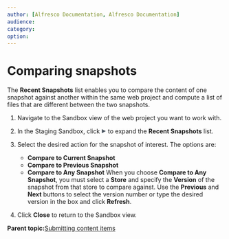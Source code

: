 ```yaml
---
author: [Alfresco Documentation, Alfresco Documentation]
audience: 
category: 
option: 
---
```


# Comparing snapshots

The **Recent Snapshots** list enables you to compare the content of one snapshot against another within the same web project and compute a list of files that are different between the two snapshots.

1.  Navigate to the Sandbox view of the web project you want to work with.

2.  In the Staging Sandbox, click ![Expand](../images/im-expand.png) to expand the **Recent Snapshots** list.

3.  Select the desired action for the snapshot of interest. The options are:

    -   **Compare to Current Snapshot**
    -   **Compare to Previous Snapshot**
    -   **Compare to Any Snapshot**
    When you choose **Compare to Any Snapshot**, you must select a **Store** and specify the **Version** of the snapshot from that store to compare against. Use the **Previous** and **Next** buttons to select the version number or type the desired version in the box and click **Refresh**.

4.  Click **Close** to return to the Sandbox view.


**Parent topic:**[Submitting content items](../tasks/tuh-wcm-content-submit.md)


